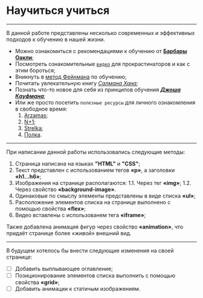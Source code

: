 # Научиться учиться
___
В данной работе представлены несколько современных и эффективных подходов к обучению в нашей жизни.
* Можно ознакомиться с рекомендациями к обучению от [__Барбары Оакли__](https://zen.yandex.ru/media/activityedu/kak-povysit-effektivnost-obucheniia-sovety-barbary-oakli-5da5754dddfef600adf87c66);
* Посмотреть ознакомительные [`видео`](https://www.youtube.com/watch?v=arj7oStGLkU) для прокрастинаторов и как с этим бороться;
* Вникнуть в [метод Фейнмана](https://habr.com/ru/company/getmeit/blog/646085/) по обучению;
* Почитать увлекательную книгу [_Салмана Хана_](https://www.ozon.ru/product/ves-mir-shkola-preobrazovannoe-obrazovanie-162999126/?sh=sYxlZjiKQQ&utm_campaign=productpage_link&utm_medium=share_button&utm_source=smm);
* Познать что-то новое для себя из принципов обучения [___Джоша Кауфмана___](https://4brain.ru/blog/kaufman-method/);
* Или же просто посетить `полезные ресурсы` для личного ознакомления в свободное время:
  1. [Arzamas](https://arzamas.academy);
  2. [N+1](https://nplus1.ru);
  3. [Strelka](https://strelkamag.com/ru);
  4. [Полка](https://polka.academy).
___
При написании данной работы использовались следующие методы:
1. Страница написана на языках __"HTML"__ и __"CSS"__;
2. Текст представлен с использованием тегов __&laquo;p&raquo;__, а заголовки __&laquo;h1...h6&raquo;__;
3. Изображения на странице располагаются:
1.1. Через тег __&laquo;img&raquo;__;
1.2. Через свойство __&laquo;background-image&raquo;__.
4. Одинаковые по смыслу элементы представлены в виде списка __&laquo;ul&raquo;__;
5. Расположение элементов списка на странице выполнено с помощью свойства __&laquo;flex&raquo;__;
6. Видео вставлены с использованем тега __&laquo;iframe&raquo;__;

Также добавлена анимация фигур через свойство __&laquo;animation&raquo;__, что придаёт странице более _&laquo;живой&raquo;_ внешний вид.
___
В будущем хотелось бы внести следующие изменения на своей странице:
- [ ] Добавить выплывающее оглавление;
- [ ] Позиционирование элементов списка выполнить с помощью свойства __&laquo;grid&raquo;__;
- [ ] Добавить анимации к статичым изображениям.
